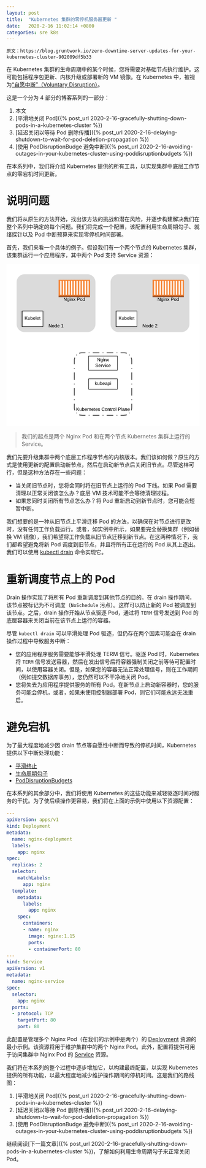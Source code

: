 ```yaml
---
layout: post
title:  "Kubernetes 集群的零停机服务器更新 "
date:   2020-2-16 11:02:14 +0800
categories: sre k8s
---
```


    原文：https://blog.gruntwork.io/zero-downtime-server-updates-for-your-kubernetes-cluster-902009df5b33

在 Kubernetes 集群的生命周期中的某个时候，您将需要对基础节点执行维护。这可能包括程序包更新、内核升级或部署新的 VM 镜像。在 Kubernetes 中，被视为[“自愿中断”（Voluntary Disruption）](https://kubernetes.io/docs/concepts/workloads/pods/disruptions/#voluntary-and-involuntary-disruptions)。

这是一个分为 4 部分的博客系列的一部分：

1. 本文
1. [平滑地关闭 Pod]({% post_url 2020-2-16-gracefully-shutting-down-pods-in-a-kubernetes-cluster %})
1. [延迟关闭以等待 Pod 删除传播]({% post_url 2020-2-16-delaying-shutdown-to-wait-for-pod-deletion-propagation %})
1. [使用 PodDisruptionBudge 避免中断]({% post_url 2020-2-16-avoiding-outages-in-your-kubernetes-cluster-using-poddisruptionbudgets %})

在本系列中，我们将介绍 Kubernetes 提供的所有工具，以实现集群中底层工作节点的零宕机时间更新。

# 说明问题

我们将从原生的方法开始，找出该方法的挑战和潜在风险，并逐步构建解决我们在整个系列中确定的每个问题。我们将完成一个配置，该配置利用生命周期勾子、就绪探针以及 Pod 中断预算来实现零停机时间部署。

首先，我们来看一个具体的例子。假设我们有一个两个节点的 Kubernetes 集群，该集群运行一个应用程序，其中两个 Pod 支持 Service 资源：

![zero-downtime-server-updates-for-your-kubernetes-cluster-1](/assets/img/zero-downtime-server-updates-for-your-kubernetes-cluster-1.png)
> 我们的起点是两个 Nginx Pod 和在两个节点 Kubernetes 集群上运行的 Service。

我们先要升级集群中两个底层工作程序节点的内核版本。我们该如何做？原生的方式是使用更新的配置启动新节点，然后在启动新节点后关闭旧节点。尽管这样可行，但是这种方法存在一些问题：

* 当关闭旧节点时，您将会同时将在旧节点上运行的 Pod 下线。如果 Pod 需要清理以正常关闭该怎么办？底层 VM 技术可能不会等待清理过程。
* 如果您同时关闭所有节点怎么办？将 Pod 重新启动到新节点时，您可能会短暂中断。

我们想要的是一种从旧节点上平滑迁移 Pod 的方法，以确保在对节点进行更改时，没有任何工作负载运行。或者，如实例中所示，如果要完全替换集群（例如替换 VM 镜像），我们希望将工作负载从旧节点迁移到新节点。在这两种情况下，我们都希望避免将新 Pod  调度到旧节点，并且将所有正在运行的 Pod 从其上逐出。我们可以使用 [kubectl drain](https://kubernetes.io/docs/tasks/administer-cluster/safely-drain-node/) 命令实现它。

# 重新调度节点上的 Pod

Drain 操作实现了将所有 Pod 重新调度到其他节点的目的。在 drain 操作期间，该节点被标记为不可调度（`NoSchedule` 污点）。这样可以防止新的 Pod 被调度到该节点。之后，drain 操作开始从节点驱逐 Pod，通过将 `TERM` 信号发送到 Pod 的底层容器来关闭当前在该节点上运行的容器。

尽管 `kubectl drain` 可以平滑处理 Pod 驱逐，但仍存在两个因素可能会在 drain 操作过程中导致服务中断：

* 您的应用程序服务需要能够平滑处理 TERM 信号。驱逐 Pod 时，Kubernetes 将 `TERM` 信号发送容器，然后在发出信号后将容器强制关闭之前等待可配置时间，以使用容器关闭。但是，如果您的容器无法正常处理信号，则在工作期间（例如提交数据库事务），您仍然可以不干净地关闭 Pod。
* 您将失去为应用程序提供服务的所有 Pod。在新节点上启动新容器时，您的服务可能会停机，或者，如果未使用控制器部署 Pod，则它们可能永远无法重启。

# 避免宕机

为了最大程度地减少因 drain 节点等自愿性中断而导致的停机时间，Kubernetes 提供以下中断处理功能：

* [平滑终止](https://kubernetes.io/docs/concepts/workloads/pods/pod/#termination-of-pods)
* [生命周期勾子](https://kubernetes.io/docs/concepts/containers/container-lifecycle-hooks/)
* [PodDisruptionBudgets](https://kubernetes.io/docs/concepts/workloads/pods/disruptions/#how-disruption-budgets-work)

在本系列的其余部分中，我们将使用 Kubernetes 的这些功能来减轻驱逐时间对服务的干扰。为了使后续操作更容易，我们将在上面的示例中使用以下资源配置：

```yaml
---
apiVersion: apps/v1
kind: Deployment
metadata:
  name: nginx-deployment
  labels:
    app: nginx
spec:
  replicas: 2
  selector:
    matchLabels:
      app: nginx
  template:
    metadata:
      labels:
        app: nginx
    spec:
      containers:
      - name: nginx
        image: nginx:1.15
        ports:
        - containerPort: 80
---
kind: Service
apiVersion: v1
metadata:
  name: nginx-service
spec:
  selector:
    app: nginx
  ports:
  - protocol: TCP
    targetPort: 80
    port: 80
```

此配置是管理多个 Nginx Pod（在我们的示例中是两个）的 [Deployment](https://kubernetes.io/docs/concepts/workloads/controllers/deployment/) 资源的最小示例。该资源将用于维护集群中的两个 Nginx Pod。此外，配置将提供可用于访问集群中 Nginx Pod 的 [Service](https://kubernetes.io/docs/concepts/services-networking/service/) 资源。

我们将在本系列的整个过程中逐步增加它，以构建最终配置，以实现 Kubernetes 提供的所有功能，以最大程度地减少维护操作期间的停机时间。这是我们的路线图：

1. [平滑地关闭 Pod]({% post_url 2020-2-16-gracefully-shutting-down-pods-in-a-kubernetes-cluster %})
1. [延迟关闭以等待 Pod 删除传播]({% post_url 2020-2-16-delaying-shutdown-to-wait-for-pod-deletion-propagation %})
1. [使用 PodDisruptionBudge 避免中断]({% post_url 2020-2-16-avoiding-outages-in-your-kubernetes-cluster-using-poddisruptionbudgets %})

继续阅读[下一篇文章]({% post_url 2020-2-16-gracefully-shutting-down-pods-in-a-kubernetes-cluster %})，了解如何利用生命周期勾子来正常关闭 Pod。